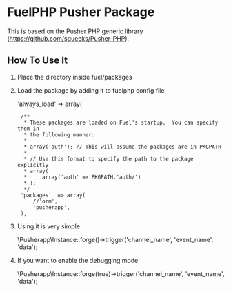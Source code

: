 FuelPHP Pusher Package
======================

This is based on the Pusher PHP generic library (https://github.com/squeeks/Pusher-PHP).

How To Use It
-------------

1) Place the directory inside fuel/packages
2) Load the package by adding it to fuelphp config file
	
	'always_load'  => array(

		/**
		 * These packages are loaded on Fuel's startup.  You can specify them in
		 * the following manner:
		 *
		 * array('auth'); // This will assume the packages are in PKGPATH
		 *
		 * // Use this format to specify the path to the package explicitly
		 * array(
		 *     array('auth'	=> PKGPATH.'auth/')
		 * );
		 */
		'packages'  => array(
			//'orm',
			'pusherapp',
		),
3) Using it is very simple
	
	\Pusherapp\Instance::forge()->trigger('channel_name', 'event_name', 'data');

4) If you want to enable the debugging mode

	\Pusherapp\Instance::forge(true)->trigger('channel_name', 'event_name', 'data');